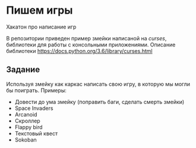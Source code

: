 Пишем игры
=================

Хакатон про написание игр

В репозитории приведен пример змейки написаной на _curses_, библиотеки для работы с консольными приложениями. Описание библиотеки https://docs.python.org/3.6/library/curses.html

Задание
--------

Используя змейку как каркас написать свою игру, в которую мы могли бы поиграть. Примеры:
- Довести до ума змейку (поправить баги, сделать смерть змейки)
- Space Invaders
- Arcanoid
- Скроллер
- Flappy bird
- Текстовый квест
- Sokoban